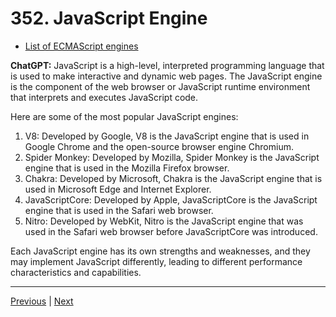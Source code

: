 # 352. JavaScript Engine

-   [List of ECMAScript engines](https://en.wikipedia.org/wiki/List_of_ECMAScript_engines)


**ChatGPT:** JavaScript is a high-level, interpreted programming language that is used to make interactive and dynamic web pages. The JavaScript engine is the component of the web browser or JavaScript runtime environment that interprets and executes JavaScript code.

Here are some of the most popular JavaScript engines:

1. V8: Developed by Google, V8 is the JavaScript engine that is used in Google Chrome and the open-source browser engine Chromium.
2. Spider Monkey: Developed by Mozilla, Spider Monkey is the JavaScript engine that is used in the Mozilla Firefox browser.
3. Chakra: Developed by Microsoft, Chakra is the JavaScript engine that is used in Microsoft Edge and Internet Explorer.
4. JavaScriptCore: Developed by Apple, JavaScriptCore is the JavaScript engine that is used in the Safari web browser.
5. Nitro: Developed by WebKit, Nitro is the JavaScript engine that was used in the Safari web browser before JavaScriptCore was introduced.

Each JavaScript engine has its own strengths and weaknesses, and they may implement JavaScript differently, leading to different performance characteristics and capabilities.


---

[Previous](./351_Quick-Note_Upcoming-Videos.md) | [Next](./359_Writing-Optimized-Code.md)